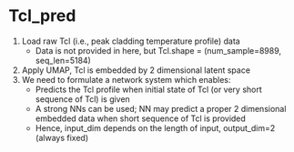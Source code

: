 # Tcl_pred

1. Load raw Tcl (i.e., peak cladding temperature profile) data
   - Data is not provided in here, but Tcl.shape = (num_sample=8989, seq_len=5184)
2. Apply UMAP, Tcl is embedded by 2 dimensional latent space
3. We need to formulate a network system which enables:
   - Predicts the Tcl profile when initial state of Tcl (or very short sequence of Tcl) is given
   - A strong NNs can be used; NN may predict a proper 2 dimensional embedded data when short sequence of Tcl is provided
   - Hence, input_dim depends on the length of input, output_dim=2 (always fixed)
